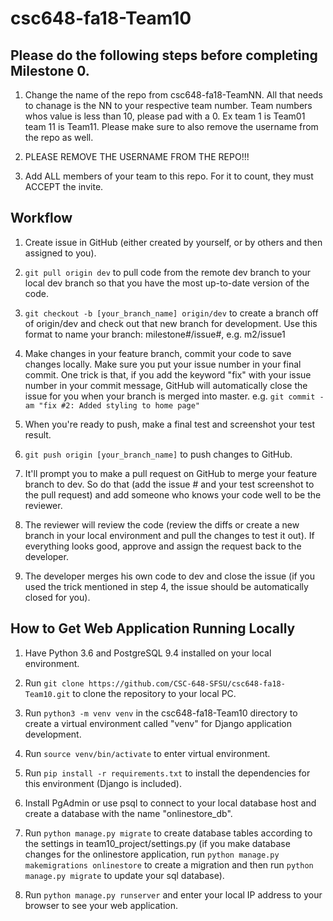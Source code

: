 # csc648-fa18-Team10

## Please do the following steps before completing Milestone 0.
1. Change the name of the repo from csc648-fa18-TeamNN. All that needs to chanage is the NN to your respective team number. Team numbers whos value is less than 10, please pad with a 0. Ex team 1 is Team01 team 11 is Team11. Please make sure to also remove the username from the repo as well.

1. PLEASE REMOVE THE USERNAME FROM THE REPO!!!

2. Add ALL members of your team to this repo. For it to count, they must ACCEPT the invite.

## Workflow
1. Create issue in GitHub (either created by yourself, or by others and then assigned to you).

2. ```git pull origin dev``` to pull code from the remote dev branch to your local dev branch so that you have the most up-to-date version of the code.

3. ```git checkout -b [your_branch_name] origin/dev``` to create a branch off of origin/dev and check out that new branch for development. Use this format to name your branch: milestone#/issue#, e.g. m2/issue1

4. Make changes in your feature branch, commit your code to save changes locally. Make sure you put your issue number in your final commit. One trick is that, if you add the keyword "fix" with your issue number in your commit message, GitHub will automatically close the issue for you when your branch is merged into master. e.g. ```git commit -am "fix #2: Added styling to home page"```

5. When you're ready to push, make a final test and screenshot your test result.

6. ```git push origin [your_branch_name]``` to push changes to GitHub.

7. It'll prompt you to make a pull request on GitHub to merge your feature branch to dev. So do that (add the issue # and your test screenshot to the pull request) and add someone who knows your code well to be the reviewer.

8. The reviewer will review the code (review the diffs or create a new branch in your local environment and pull the changes to test it out). If everything looks good, approve and assign the request back to the developer.

9. The developer merges his own code to dev and close the issue (if you used the trick mentioned in step 4, the issue should be automatically closed for you).

## How to Get Web Application Running Locally
1. Have Python 3.6 and PostgreSQL 9.4 installed on your local environment.

2. Run ```git clone https://github.com/CSC-648-SFSU/csc648-fa18-Team10.git``` to clone the repository to your local PC.

3. Run ```python3 -m venv venv``` in the csc648-fa18-Team10 directory to create a virtual environment called "venv" for Django application development.

4. Run ```source venv/bin/activate``` to enter virtual environment.

5. Run ```pip install -r requirements.txt``` to install the dependencies for this environment (Django is included).

6. Install PgAdmin or use psql to connect to your local database host and create a database with the name "onlinestore_db".

7. Run ```python manage.py migrate``` to create database tables according to the settings in team10_project/settings.py (if you make database changes for the onlinestore application, run ```python manage.py makemigrations onlinestore``` to create a migration and then run ```python manage.py migrate``` to update your sql database).

8. Run ```python manage.py runserver``` and enter your local IP address to your browser to see your web application.
